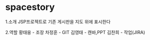 # spacestory

1.소개
JSP프로젝트로 기존 게시판을 지도 위에 표시한다

2.역할
황태웅 - 조장
차정훈 - GIT
김영태 - 캔바,PPT
김찬희 - 작업(JIRA)
